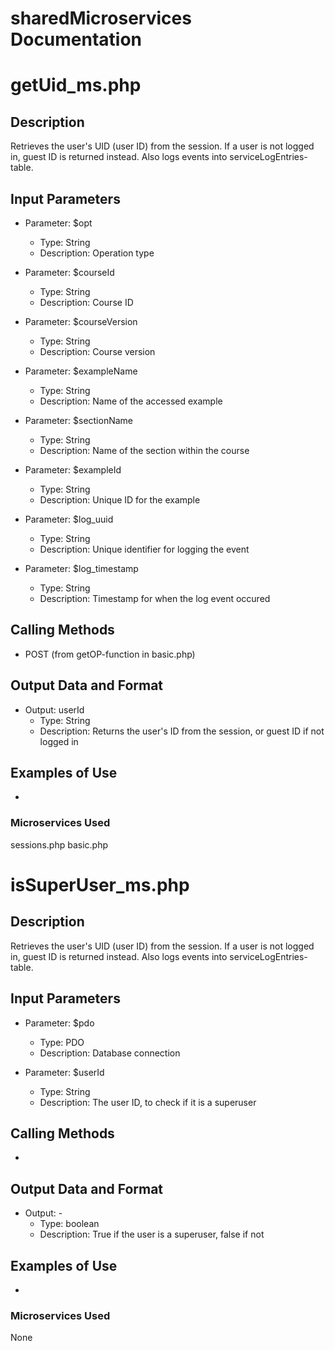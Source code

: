 # sharedMicroservices Documentation

# getUid_ms.php

## Description
Retrieves the user's UID (user ID) from the session. If a user is not logged in, guest ID is returned instead.
Also logs events into serviceLogEntries-table.

## Input Parameters

- Parameter: $opt
   - Type: String
   - Description: Operation type

- Parameter: $courseId
   - Type: String
   - Description: Course ID

- Parameter: $courseVersion
   - Type: String
   - Description: Course version

- Parameter: $exampleName
   - Type: String
   - Description: Name of the accessed example

- Parameter: $sectionName
   - Type: String
   - Description: Name of the section within the course

- Parameter: $exampleId
   - Type: String
   - Description: Unique ID for the example

- Parameter: $log_uuid
   - Type: String
   - Description: Unique identifier for logging the event

- Parameter: $log_timestamp
   - Type: String
   - Description: Timestamp for when the log event occured

## Calling Methods
- POST (from getOP-function in basic.php)

## Output Data and Format
- Output: userId
   - Type: String
   - Description: Returns the user's ID from the session, or guest ID if not logged in

## Examples of Use
-

### Microservices Used
sessions.php
basic.php


# isSuperUser_ms.php

## Description
Retrieves the user's UID (user ID) from the session. If a user is not logged in, guest ID is returned instead.
Also logs events into serviceLogEntries-table.

## Input Parameters

- Parameter: $pdo
   - Type: PDO
   - Description: Database connection

- Parameter: $userId
   - Type: String
   - Description: The user ID, to check if it is a superuser

## Calling Methods
-

## Output Data and Format
- Output: -
   - Type: boolean
   - Description: True if the user is a superuser, false if not

## Examples of Use
-

### Microservices Used
None